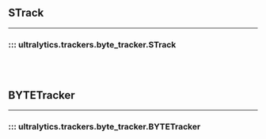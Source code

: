 ## STrack
---
### ::: ultralytics.trackers.byte_tracker.STrack
<br><br>

## BYTETracker
---
### ::: ultralytics.trackers.byte_tracker.BYTETracker
<br><br>
